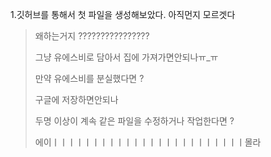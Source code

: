 1.깃허브를 통해서 첫 파일을 생성해보았다. 아직먼지 모르겟다

> 왜하는거지 ????????????????
>
> 그냥 유에스비로 담아서 집에 가져가면안되나ㅠ_ㅠ
>
> 만약 유에스비를 분실했다면 ?
>
> 구글에 저장하면안되나
>
> 두명 이상이 계속 같은 파일을 수정하거나 작업한다면 ? 
>
> 에이ㅣㅣㅣㅣㅣㅣㅣㅣㅣㅣㅣㅣㅣㅣㅣㅣㅣㅣㅣㅣㅣㅣㅣㅣ몰라